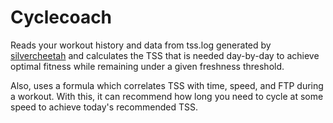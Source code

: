 # Cyclecoach

Reads your workout history and data from tss.log generated by [silvercheetah](https://github.com/korganrivera/silvercheetah) and calculates the TSS that is needed day-by-day to achieve optimal fitness while remaining under a given freshness threshold.

Also, uses a formula which correlates TSS with time, speed, and FTP during a workout. With this, it can recommend how long you need to cycle at some speed to achieve today's recommended TSS.
